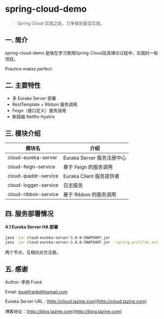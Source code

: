# spring-cloud-demo
> Spring Cloud 实践之路，力争做到最佳实践。


## 一. 简介 ##

spring-cloud-demo 是我在学习使用Spring-Cloud及其理论过程中，实践的一些项目。

Practice makes perfect.


## 二. 主要特性

- 多 Eurake Server 部署
- RestTemplate + Ribbon 服务调用
- Feign（接口定义）服务调用
- 断路器 Netflix Hystrix

## 三. 模块介绍

| 模块名                 | 介绍                    |
| ------------------- | --------------------- |
| cloud-eureka-server | Euraka Server 服务注册中心  |
| cloud-feign-service | 基于 Feign 的服务调用      |
| cloud-ipaddr-service| Euraka Client 服务提供者  |
| cloud-logger-service| 日志服务        |
| cloud-ribbon-service| 基于 Ribbon 的服务调用                |

## 四. 服务部署情况

#### 4.1 Eureka Server HA 部署
```bash
java -jar cloud-eureka-server-1.0.0-SNAPSHOT.jar
java -jar cloud-eureka-server-1.0.0-SNAPSHOT.jar --spring.profiles.active=eureka-server-2
```
两个节点，互相向对方注册。





## 五. 感谢 ##

Author: 李扬 Frank
   
Email: bookfrank@foxmail.com

Eureka Server URL : [http://cloud.tazine.com](http://cloud.tazine.com)

博客地址：[http://blog.tazine.com](http://blog.tazine.com)